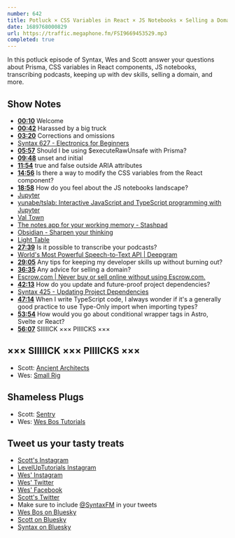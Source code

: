 ```yaml
---
number: 642
title: Potluck × CSS Variables in React × JS Notebooks × Selling a Domain
date: 1689768000829
url: https://traffic.megaphone.fm/FSI9669453529.mp3
completed: true
---
```


In this potluck episode of Syntax, Wes and Scott answer your questions about Prisma, CSS variables in React components, JS notebooks, transcribing podcasts, keeping up with dev skills, selling a domain, and more.

## Show Notes

* **[00:10](#t=00:10)** Welcome
* **[00:42](#t=00:42)** Harassed by a big truck
* **[03:20](#t=03:20)** Corrections and omissions
* [Syntax 627 - Electronics for Beginners](https://syntax.fm/show/627/electronics-for-beginners)
* **[05:57](#t=05:57)** Should I be using $executeRawUnsafe with Prisma?
* **[09:48](#t=09:48)** unset and initial
* **[11:54](#t=11:54)** true and false outside ARIA attributes
* **[14:56](#t=14:56)** Is there a way to modify the CSS variables from the React component?
* **[18:58](#t=18:58)** How do you feel about the JS notebooks landscape?
* [Jupyter](https://jupyter.org/)
* [yunabe/tslab: Interactive JavaScript and TypeScript programming with Jupyter](https://github.com/yunabe/tslab)
* [Val Town](https://www.val.town/)
* [The notes app for your working memory - Stashpad](https://www.stashpad.com/)
* [Obsidian - Sharpen your thinking](https://obsidian.md/)
* [Light Table](http://lighttable.com/)
* **[27:39](#t=27:39)** Is it possible to transcribe your podcasts?
* [World's Most Powerful Speech-to-Text API | Deepgram](https://deepgram.com/)
* **[29:05](#t=29:05)** Any tips for keeping my developer skills up without burning out?
* **[36:35](#t=36:35)** Any advice for selling a domain?
* [Escrow.com | Never buy or sell online without using Escrow.com.](https://www.escrow.com/)
* **[42:13](#t=42:13)** How do you update and future-proof project dependencies?
* [Syntax 425 - Updating Project Dependencies](https://syntax.fm/show/425/updating-project-dependencies)
* **[47:14](#t=47:14)** When I write TypeScript code, I always wonder if it's a generally good practice to use Type-Only import when importing types?
* **[53:54](#t=53:54)** How would you go about conditional wrapper tags in Astro, Svelte or React?
* **[56:07](#t=56:07)** SIIIIICK ××× PIIIICKS ×××

## ××× SIIIIICK ××× PIIIICKS ×××

* Scott: [Ancient Architects](https://www.youtube.com/@AncientArchitects)
* Wes: [Small Rig](https://amzn.to/3NTviaX)

## Shameless Plugs

* Scott: [Sentry](https://sentry.io)
* Wes: [Wes Bos Tutorials](https://wesbos.com/courses)

## Tweet us your tasty treats

* [Scott's Instagram](https://www.instagram.com/stolinski/)
* [LevelUpTutorials Instagram](https://www.instagram.com/LevelUpTutorials/)
* [Wes' Instagram](https://www.instagram.com/wesbos/)
* [Wes' Twitter](https://twitter.com/wesbos)
* [Wes' Facebook](https://www.facebook.com/wesbos.developer)
* [Scott's Twitter](https://twitter.com/stolinski)
* Make sure to include [@SyntaxFM](https://twitter.com/SyntaxFM) in your tweets
* [Wes Bos on Bluesky](https://bsky.app/profile/wesbos.com)
* [Scott on Bluesky](https://bsky.app/profile/tolin.ski)
* [Syntax on Bluesky](https://bsky.app/profile/syntax.fm)
